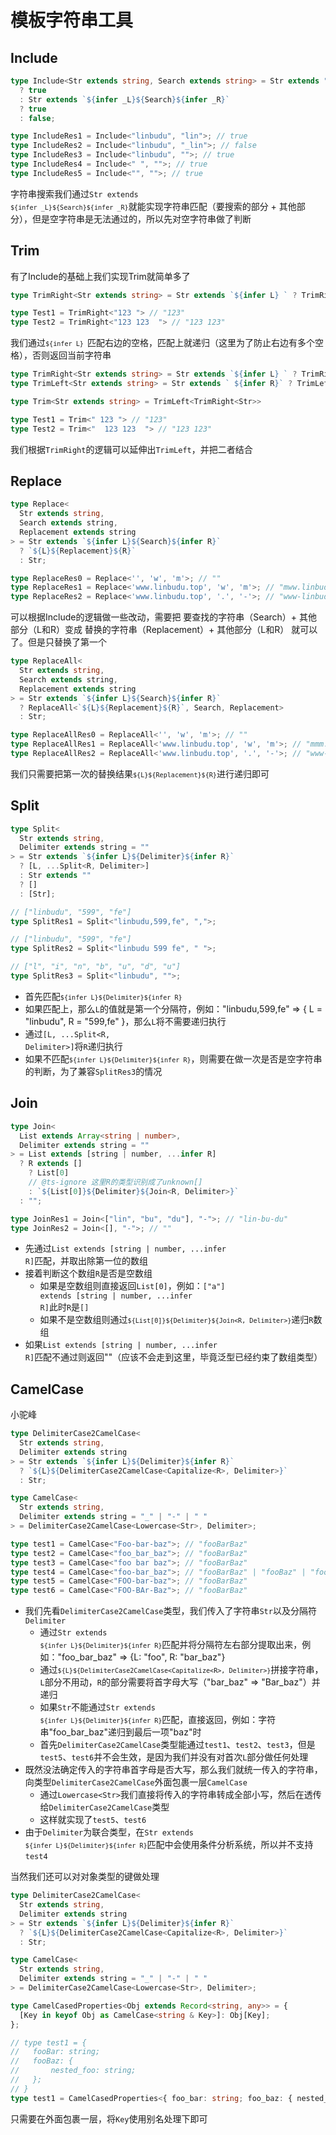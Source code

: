 # 模板字符串工具

## Include

```ts
type Include<Str extends string, Search extends string> = Str extends ""
  ? true
  : Str extends `${infer _L}${Search}${infer _R}`
  ? true
  : false;

type IncludeRes1 = Include<"linbudu", "lin">; // true
type IncludeRes2 = Include<"linbudu", "_lin">; // false
type IncludeRes3 = Include<"linbudu", "">; // true
type IncludeRes4 = Include<" ", "">; // true
type IncludeRes5 = Include<"", "">; // true
```

字符串搜索我们通过<code>Str extends `${infer _L}${Search}${infer _R}`</code>就能实现字符串匹配（要搜索的部分 + 其他部分），但是空字符串是无法通过的，所以先对空字符串做了判断

## Trim

有了Include的基础上我们实现Trim就简单多了

```ts
type TrimRight<Str extends string> = Str extends `${infer L} ` ? TrimRight<L> : Str

type Test1 = TrimRight<"123 "> // "123"
type Test2 = TrimRight<"123 123  "> // "123 123"
```

我们通过<code>`${infer L} `</code>匹配右边的空格，匹配上就递归（这里为了防止右边有多个空格），否则返回当前字符串

```ts
type TrimRight<Str extends string> = Str extends `${infer L} ` ? TrimRight<L> : Str
type TrimLeft<Str extends string> = Str extends ` ${infer R}` ? TrimLeft<R> : Str

type Trim<Str extends string> = TrimLeft<TrimRight<Str>>

type Test1 = Trim<" 123 "> // "123"
type Test2 = Trim<"  123 123  "> // "123 123"
```

我们根据<code>TrimRight</code>的逻辑可以延伸出<code>TrimLeft</code>，并把二者结合

## Replace

```ts
type Replace<
  Str extends string,
  Search extends string,
  Replacement extends string
> = Str extends `${infer L}${Search}${infer R}`
  ? `${L}${Replacement}${R}`
  : Str;

type ReplaceRes0 = Replace<'', 'w', 'm'>; // ""
type ReplaceRes1 = Replace<'www.linbudu.top', 'w', 'm'>; // "mww.linbudu.top"
type ReplaceRes2 = Replace<'www.linbudu.top', '.', '-'>; // "www-linbudu.top"
```

可以根据Include的逻辑做一些改动，需要把 要查找的字符串（Search）+ 其他部分（L和R）变成 替换的字符串（Replacement）+ 其他部分（L和R） 就可以了。但是只替换了第一个

```ts
type ReplaceAll<
  Str extends string,
  Search extends string,
  Replacement extends string
> = Str extends `${infer L}${Search}${infer R}`
  ? ReplaceAll<`${L}${Replacement}${R}`, Search, Replacement>
  : Str;

type ReplaceAllRes0 = ReplaceAll<'', 'w', 'm'>; // ""
type ReplaceAllRes1 = ReplaceAll<'www.linbudu.top', 'w', 'm'>; // "mmm.linbudu.top"
type ReplaceAllRes2 = ReplaceAll<'www.linbudu.top', '.', '-'>; // "www-linbudu-top"
```

我们只需要把第一次的替换结果<code>`${L}${Replacement}${R}`</code>进行递归即可

## Split

```ts
type Split<
  Str extends string,
  Delimiter extends string = ""
> = Str extends `${infer L}${Delimiter}${infer R}`
  ? [L, ...Split<R, Delimiter>]
  : Str extends ""
  ? []
  : [Str];

// ["linbudu", "599", "fe"]
type SplitRes1 = Split<"linbudu,599,fe", ",">;

// ["linbudu", "599", "fe"]
type SplitRes2 = Split<"linbudu 599 fe", " ">;

// ["l", "i", "n", "b", "u", "d", "u"]
type SplitRes3 = Split<"linbudu", "">;
```

- 首先匹配<code>`${infer L}${Delimiter}${infer R}`</code>
- 如果匹配上，那么<code>L</code>的值就是第一个分隔符，例如："linbudu,599,fe" => { L = "linbudu", R = "599,fe" }，那么<code>L</code>将不需要递归执行
- 通过<code>[L, ...Split<R, Delimiter>]</code>将<code>R</code>递归执行
- 如果不匹配<code>`${infer L}${Delimiter}${infer R}`</code>，则需要在做一次是否是空字符串的判断，为了兼容<code>SplitRes3</code>的情况

## Join

```ts
type Join<
  List extends Array<string | number>,
  Delimiter extends string = ""
> = List extends [string | number, ...infer R]
  ? R extends []
    ? List[0]
    // @ts-ignore 这里R的类型识别成了unknown[]
    : `${List[0]}${Delimiter}${Join<R, Delimiter>}`
  : "";

type JoinRes1 = Join<["lin", "bu", "du"], "-">; // "lin-bu-du"
type JoinRes2 = Join<[], "-">; // ""
```

- 先通过<code>List extends [string | number, ...infer R]</code>匹配，并取出除第一位的数组
- 接着判断这个数组<code>R</code>是否是空数组
  - 如果是空数组则直接返回<code>List[0]</code>，例如：<code>["a"] extends [string | number, ...infer R]</code>此时<code>R</code>是<code>[]</code>
  - 如果不是空数组则通过<code>`${List[0]}${Delimiter}${Join<R, Delimiter>}`</code>递归<code>R</code>数组
- 如果<code>List extends [string | number, ...infer R]</code>匹配不通过则返回""（应该不会走到这里，毕竟泛型已经约束了数组类型）


## CamelCase

小驼峰

```ts
type DelimiterCase2CamelCase<
  Str extends string,
  Delimiter extends string
> = Str extends `${infer L}${Delimiter}${infer R}`
  ? `${L}${DelimiterCase2CamelCase<Capitalize<R>, Delimiter>}`
  : Str;

type CamelCase<
  Str extends string,
  Delimiter extends string = "_" | "-" | " "
> = DelimiterCase2CamelCase<Lowercase<Str>, Delimiter>;

type test1 = CamelCase<"Foo-bar-baz">; // "fooBarBaz"
type test2 = CamelCase<"foo_bar_baz">; // "fooBarBaz"
type test3 = CamelCase<"foo bar baz">; // "fooBarBaz"
type test4 = CamelCase<"foo-bar_baz">; // "fooBarBaz" | "fooBaz" | "foo-barBaz" | "foo-barBarBaz"
type test5 = CamelCase<"FOO-bar-baz">; // "fooBarBaz"
type test6 = CamelCase<"FOO-BAr-Baz">; // "fooBarBaz"
```

- 我们先看<code>DelimiterCase2CamelCase</code>类型，我们传入了字符串<code>Str</code>以及分隔符<code>Delimiter</code>
  - 通过<code>Str extends `${infer L}${Delimiter}${infer R}`</code>匹配并将分隔符左右部分提取出来，例如："foo_bar_baz" => {L: "foo", R: "bar_baz"}
  - 通过<code>`${L}${DelimiterCase2CamelCase<Capitalize<R>, Delimiter>}`</code>拼接字符串，<code>L</code>部分不用动，<code>R</code>的部分需要将首字母大写（"bar_baz" => "Bar_baz"）并递归
  - 如果<code>Str</code>不能通过<code>Str extends `${infer L}${Delimiter}${infer R}`</code>匹配，直接返回，例如：字符串"foo_bar_baz"递归到最后一项"baz"时
  - 首先<code>DelimiterCase2CamelCase</code>类型能通过<code>test1</code>、<code>test2</code>、<code>test3</code>，但是<code>test5</code>、<code>test6</code>并不会生效，是因为我们并没有对首次<code>L</code>部分做任何处理
- 既然没法确定传入的字符串首字母是否大写，那么我们就统一传入的字符串，向类型<code>DelimiterCase2CamelCase</code>外面包裹一层<code>CamelCase</code>
  - 通过<code>Lowercase\<Str\></code>我们直接将传入的字符串转成全部小写，然后在透传给<code>DelimiterCase2CamelCase</code>类型
  - 这样就实现了<code>test5</code>、<code>test6</code>
- 由于<code>Delimiter</code>为联合类型，在<code>Str extends `${infer L}${Delimiter}${infer R}`</code>匹配中会使用条件分析系统，所以并不支持<code>test4</code>

当然我们还可以对对象类型的键做处理

```ts
type DelimiterCase2CamelCase<
  Str extends string,
  Delimiter extends string
> = Str extends `${infer L}${Delimiter}${infer R}`
  ? `${L}${DelimiterCase2CamelCase<Capitalize<R>, Delimiter>}`
  : Str;

type CamelCase<
  Str extends string,
  Delimiter extends string = "_" | "-" | " "
> = DelimiterCase2CamelCase<Lowercase<Str>, Delimiter>;

type CamelCasedProperties<Obj extends Record<string, any>> = {
  [Key in keyof Obj as CamelCase<string & Key>]: Obj[Key];
};

// type test1 = {
//   fooBar: string;
//   fooBaz: {
//       nested_foo: string;
//   };
// }
type test1 = CamelCasedProperties<{ foo_bar: string; foo_baz: { nested_foo: string } }>;
```

只需要在外面包裹一层，将<code>Key</code>使用别名处理下即可